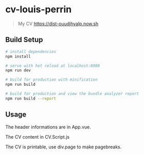 # cv-louis-perrin

> My CV
> https://dist-ouudjhyalp.now.sh

## Build Setup

``` bash
# install dependencies
npm install

# serve with hot reload at localhost:8080
npm run dev

# build for production with minification
npm run build

# build for production and view the bundle analyzer report
npm run build --report
```
## Usage
The header informations are in App.vue.

The CV content in CV.Script.js

The CV is printable, use div.page to make pagebreaks.